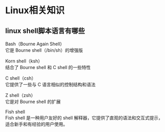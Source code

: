 # Linux相关知识

## linux shell脚本语言有哪些
Bash（Bourne Again Shell）   
  它是 Bourne shell（/bin/sh）的增强版   

Korn shell（ksh）   
  结合了 Bourne shell 和 C shell 的一些特性   

C shell（csh）   
  它提供了一些与 C 语言相似的控制结构和语法   

Z shell（zsh）   
  它是对 Bourne shell 的扩展   
  
Fish shell   
  Fish shell 是一种用户友好的 shell 解释器，它提供了直观的语法和交互式提示，适合新手和有经验的用户使用。   